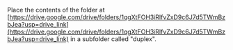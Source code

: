 Place the contents of the folder at [https://drive.google.com/drive/folders/1qgXtFOH3iRlfvZxD9c6J7d5TWmBzbJea?usp=drive_link](https://drive.google.com/drive/folders/1qgXtFOH3iRlfvZxD9c6J7d5TWmBzbJea?usp=drive_link) in a subfolder called "duplex".